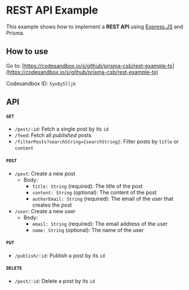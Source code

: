 # REST API Example

This example shows how to implement a **REST API** using [Express.JS](https://expressjs.com/de/) and Prisma.

## How to use

Go to: [https://codesandbox.io/s/github/prisma-csb/rest-example-ts](https://codesandbox.io/s/github/prisma-csb/rest-example-ts)

Codesandbox ID: `5yx0y5lljk`

## API

#### `GET`

- `/post/:id`: Fetch a single post by its `id`
- `/feed`: Fetch all _published_ posts
- `/filterPosts?searchString={searchString}`: Filter posts by `title` or `content`

#### `POST`

- `/post`: Create a new post
  - Body:
    - `title: String` (required): The title of the post
    - `content: String` (optional): The content of the post
    - `authorEmail: String` (required): The email of the user that creates the post
- `/user`: Create a new user
  - Body:
    - `email: String` (required): The email address of the user
    - `name: String` (optional): The name of the user

#### `PUT`

- `/publish/:id`: Publish a post by its `id`

#### `DELETE`
  
- `/post/:id`: Delete a post by its `id`
